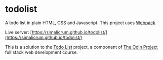 # todolist

A todo list in plain HTML, CSS and Javascript. This project uses [Webpack](https://webpack.js.org/).

Live server: [https://simalicrum.github.io/todolist/](https://simalicrum.github.io/todolist/)

This is a solution to the [Todo List](https://www.theodinproject.com/courses/javascript/lessons/todo-list) project, a component of [The Odin Project](https://www.theodinproject.com/) full stack web development course.
